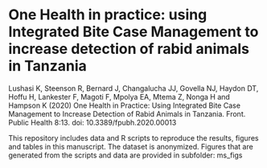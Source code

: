 # One Health in practice: using Integrated Bite Case Management to increase detection of rabid animals in Tanzania

Lushasi K, Steenson R, Bernard J, Changalucha JJ, Govella NJ, Haydon DT, Hoffu H, Lankester F, Magoti F, Mpolya EA, Mtema Z,
Nonga H and Hampson K (2020) One Health in Practice: Using Integrated Bite Case Management to Increase Detection of Rabid Animals in Tanzania. Front. Public Health 8:13. doi: 10.3389/fpubh.2020.00013

This repository includes data and R scripts to reproduce the results, figures and tables in this manuscript.
The dataset is anonymized.
Figures that are generated from the scripts and data are provided in subfolder: ms_figs

